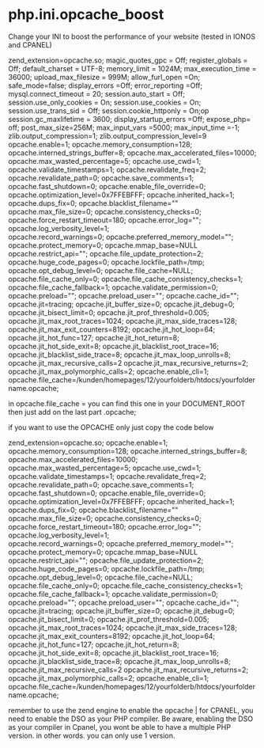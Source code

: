 # php.ini.opcache_boost
Change your INI to boost the performance of your website (tested in IONOS and CPANEL)

zend_extension=opcache.so;
magic_quotes_gpc = Off;
register_globals = Off;
default_charset = UTF-8;
memory_limit = 1024M;
max_execution_time = 36000;
upload_max_filesize = 999M;
allow_furl_open =On;
safe_mode=false;
display_errors =Off;
error_reporting =Off;
mysql.connect_timeout = 20;
session.auto_start = Off;
session.use_only_cookies = On;
session.use_cookies = On;
session.use_trans_sid = Off;
session.cookie_httponly = On;op
session.gc_maxlifetime = 3600;
display_startup_errors =Off;
expose_php= off;
post_max_size=256M;
max_input_vars =5000;
max_input_time =-1;
zlib.output_compression=1;
zlib.output_compression_level=9
opcache.enable=1;
opcache.memory_consumption=128;
opcache.interned_strings_buffer=8;
opcache.max_accelerated_files=10000; 
opcache.max_wasted_percentage=5;
opcache.use_cwd=1;
opcache.validate_timestamps=1;
opcache.revalidate_freq=2;
opcache.revalidate_path=0; 
opcache.save_comments=1;	 
opcache.fast_shutdown=0;
opcache.enable_file_override=0; 
opcache.optimization_level=0x7FFEBFFF;
opcache.inherited_hack=1;
opcache.dups_fix=0; 
opcache.blacklist_filename="" 
opcache.max_file_size=0; 
opcache.consistency_checks=0; 
opcache.force_restart_timeout=180; 
opcache.error_log="";
opcache.log_verbosity_level=1;	 
opcache.record_warnings=0;
opcache.preferred_memory_model=""; 
opcache.protect_memory=0;
opcache.mmap_base=NULL
opcache.restrict_api="";
opcache.file_update_protection=2;
opcache.huge_code_pages=0; 
opcache.lockfile_path=/tmp; 
opcache.opt_debug_level=0;
opcache.file_cache=NULL;
opcache.file_cache_only=0; 
opcache.file_cache_consistency_checks=1; 
opcache.file_cache_fallback=1;
opcache.validate_permission=0;
opcache.preload="";
opcache.preload_user="";
opcache.cache_id="";
opcache.jit=tracing;
opcache.jit_buffer_size=0;
opcache.jit_debug=0;
opcache.jit_bisect_limit=0;
opcache.jit_prof_threshold=0.005;
opcache.jit_max_root_traces=1024;
opcache.jit_max_side_traces=128;
opcache.jit_max_exit_counters=8192;
opcache.jit_hot_loop=64;
opcache.jit_hot_func=127;
opcache.jit_hot_return=8;
opcache.jit_hot_side_exit=8;
opcache.jit_blacklist_root_trace=16;
opcache.jit_blacklist_side_trace=8;
opcache.jit_max_loop_unrolls=8;
opcache.jit_max_recursive_calls=2
opcache.jit_max_recursive_returns=2;
opcache.jit_max_polymorphic_calls=2;
opcache.enable_cli=1;
opcache.file_cache=/kunden/homepages/12/yourfolderb/htdocs/yourfoldername.opcache;




in opcache.file_cache = you can find this one in your DOCUMENT_ROOT then just add on the last part .opcache;






if you want to use the OPCACHE only just copy the code below 

zend_extension=opcache.so;
opcache.enable=1;
opcache.memory_consumption=128;
opcache.interned_strings_buffer=8;
opcache.max_accelerated_files=10000; 
opcache.max_wasted_percentage=5;
opcache.use_cwd=1;
opcache.validate_timestamps=1;
opcache.revalidate_freq=2;
opcache.revalidate_path=0; 
opcache.save_comments=1;	 
opcache.fast_shutdown=0;
opcache.enable_file_override=0; 
opcache.optimization_level=0x7FFEBFFF;
opcache.inherited_hack=1;
opcache.dups_fix=0; 
opcache.blacklist_filename="" 
opcache.max_file_size=0; 
opcache.consistency_checks=0; 
opcache.force_restart_timeout=180; 
opcache.error_log="";
opcache.log_verbosity_level=1;	 
opcache.record_warnings=0;
opcache.preferred_memory_model=""; 
opcache.protect_memory=0;
opcache.mmap_base=NULL
opcache.restrict_api="";
opcache.file_update_protection=2;
opcache.huge_code_pages=0; 
opcache.lockfile_path=/tmp; 
opcache.opt_debug_level=0;
opcache.file_cache=NULL;
opcache.file_cache_only=0; 
opcache.file_cache_consistency_checks=1; 
opcache.file_cache_fallback=1;
opcache.validate_permission=0;
opcache.preload="";
opcache.preload_user="";
opcache.cache_id="";
opcache.jit=tracing;
opcache.jit_buffer_size=0;
opcache.jit_debug=0;
opcache.jit_bisect_limit=0;
opcache.jit_prof_threshold=0.005;
opcache.jit_max_root_traces=1024;
opcache.jit_max_side_traces=128;
opcache.jit_max_exit_counters=8192;
opcache.jit_hot_loop=64;
opcache.jit_hot_func=127;
opcache.jit_hot_return=8;
opcache.jit_hot_side_exit=8;
opcache.jit_blacklist_root_trace=16;
opcache.jit_blacklist_side_trace=8;
opcache.jit_max_loop_unrolls=8;
opcache.jit_max_recursive_calls=2
opcache.jit_max_recursive_returns=2;
opcache.jit_max_polymorphic_calls=2;
opcache.enable_cli=1;
opcache.file_cache=/kunden/homepages/12/yourfolderb/htdocs/yourfoldername.opcache;





remember to use the zend engine to enable the opcache | for CPANEL, you need to enable the DSO as your PHP compiler. Be aware, enabling the DSO as your compiler in Cpanel, you wont be able to have a multiple PHP version. in other words. you can only use 1 version.
